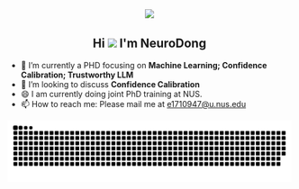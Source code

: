 <div id="header" align="center">
  <img src="https://media.giphy.com/media/WUlplcMpOCEmTGBtBW/giphy.gif" width="150">
</div>
<h2 align="center"> Hi <img src="https://media.giphy.com/media/hvRJCLFzcasrR4ia7z/giphy.gif" width="30px"/>  I'm NeuroDong </h2>

- 🔭 I’m currently a PHD focusing on **Machine Learning; Confidence Calibration; Trustworthy LLM**
- 👯 I’m looking to discuss **Confidence Calibration**
- 😄 I am currently doing joint PhD training at NUS.
- 📫 How to reach me: Please mail me at e1710947@u.nus.edu

![](https://raw.githubusercontent.com/shijian2001/shijian2001/output/github-contribution-grid-snake.svg)

<!--
**NeuroDong/NeuroDong** is a ✨ _special_ ✨ repository because its `README.md` (this file) appears on your GitHub profile.

Here are some ideas to get you started:

- 🔭 I’m currently working on ...
- 🌱 I’m currently learning ...
- 👯 I’m looking to collaborate on ...
- 🤔 I’m looking for help with ...
- 💬 Ask me about ...
- 📫 How to reach me: ...
- 😄 Pronouns: ...
- ⚡ Fun fact: ...
-->

